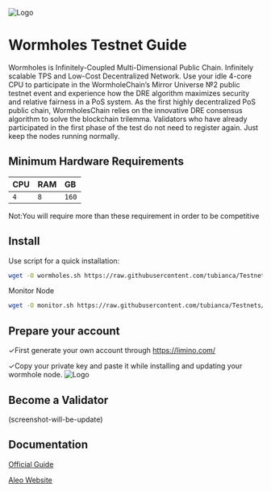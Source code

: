 
![Logo](https://static.wixstatic.com/media/0669d3_ec1ca1ed21824c4b87442759f7aa0bcb~mv2.png/v1/fill/w_306,h_306,al_c,q_85,usm_0.66_1.00_0.01,enc_auto/3209DD3F-1AAF-48F2-A848-4ADAD1A97C64_PNG.png)
# Wormholes Testnet Guide 

Wormholes is Infinitely-Coupled Multi-Dimensional Public Chain. Infinitely scalable TPS and Low-Cost Decentralized Network.
Use your idle 4-core CPU to participate in the WormholeChain’s Mirror Universe №2 public testnet event and experience how the DRE algorithm maximizes security and relative fairness in a PoS system.
As the first highly decentralized PoS public chain, WormholesChain relies on the innovative DRE consensus algorithm to solve the blockchain trilemma.
Validators who have already participated in the first phase of the test do not need to register again. Just keep the nodes running normally. 



## Minimum Hardware Requirements




| CPU | RAM     | GB                |
| :-------- | :------- | :------------------------- |
|   `4` | `8` | `160` |


Not:You will require more than these requirement in order to be competitive



## Install

Use script for a quick installation:
```bash
wget -O wormholes.sh https://raw.githubusercontent.com/tubianca/Testnets/main/Wormholes/wormholes.sh && chmod +x wormholes.sh && ./wormholes.sh
```
Monitor Node
```bash
wget -O monitor.sh https://raw.githubusercontent.com/tubianca/Testnets/main/Wormholes/monitor.sh && chmod +x monitor.sh && ./monitor.sh
```

## Prepare your account

✓First generate your own account through https://limino.com/

✓Copy your private key and paste it while installing and updating your wormhole node.
![Logo](https://static.wixstatic.com/media/0669d3_beb5771f75fd40f5affa7ab7faddc7f4~mv2.jpeg/v1/fill/w_1200,h_1200,al_c,q_85,usm_0.66_1.00_0.01,enc_auto/A952B65C-FC06-4625-9E96-31AAF120D4AD_JPEG.jpeg)



## Become a Validator
(screenshot-will-be-update)

## Documentation

[Official Guide](https://www.wormholes.com/docs/install/run/index.html#the-approach)

[Aleo Website](https://www.wormholes.com/)


